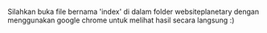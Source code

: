 Silahkan buka file bernama 'index' di dalam folder websiteplanetary dengan menggunakan google chrome untuk melihat hasil secara langsung :)
